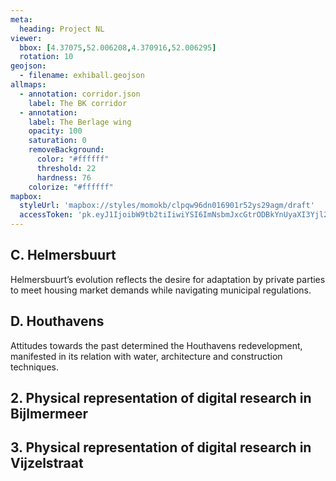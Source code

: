 ```yaml
---
meta:
  heading: Project NL
viewer:
  bbox: [4.37075,52.006208,4.370916,52.006295]
  rotation: 10
geojson:
  - filename: exhiball.geojson
allmaps:
  - annotation: corridor.json
    label: The BK corridor
  - annotation:
    label: The Berlage wing
    opacity: 100
    saturation: 0
    removeBackground:
      color: "#ffffff"
      threshold: 22
      hardness: 76
    colorize: "#ffffff"
mapbox:
  styleUrl: 'mapbox://styles/momokb/clpqw96dn016901r52ys29agm/draft'
  accessToken: 'pk.eyJ1IjoibW9tb2tiIiwiYSI6ImNsbmJxcGtrODBkYnUyaXI3Yjl2ODR1NTkifQ.OvugAnw_FwWro66sJ7Rl5A'
---
```

## C. Helmersbuurt

Helmersbuurt’s evolution reflects the desire for adaptation by private parties to meet housing market demands while navigating municipal regulations.

## D. Houthavens

Attitudes towards the past determined the Houthavens redevelopment, manifested in its relation with water, architecture and construction techniques.

## 2. Physical representation of digital research in Bijlmermeer

## 3. Physical representation of digital research in Vijzelstraat